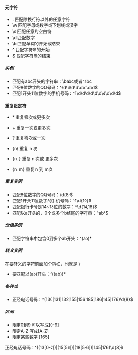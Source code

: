 #### 元字符

- .  匹配除换行符以外的任意字符
- \w 匹配字母或数字或下划线或汉字
- \s 匹配任意的空白符
- \d 匹配数字
- \b 匹配单词的开始或结束
- ^ 匹配字符串的开始
- $ 匹配字符串的结束



##### 实例

- 匹配有abc开头的字符串：\babc或者^abc
- 匹配8位数字的QQ号码：^\d\d\d\d\d\d\d\d$
- 匹配1开头11位数字的手机号码：^1\d\d\d\d\d\d\d\d\d\d$



#### 重复限定符

- \* 重复零次或更多次
- \+ 重复一次或更多次
- ? 重复零次或一次
- {n} 重复 n 次

- {n, } 重复 n 次或 更多次
- {n, m} 重复 n 到 m次



##### 重复实例

- 匹配8位数字的QQ号码：\d{8}$
- 匹配1开头11位数字的手机号码：^1\d{10}$
- 匹配银行卡号是14~18位的数字：^\d{14,18}$
- 匹配以a开头的，0个或多个b结尾的字符串：^ab*$



##### 分组实例

- 匹配字符串中包含0到多个ab开头：^(ab)*



##### 转义实例

在要转义的字符前面加个斜杠，也就是 \

- 要匹配以(ab)开头：^(\(ab\))*



##### 条件或

- 正经电话号码：^(130|131|132|155|156|185|186|145|176)\d{8}$



##### 区间

- 限定0到9 可以写成[0-9]
- 限定A-Z 写成[A-Z] 
-  限定某些数字 [165]

正经电话号码：^((13[0-2])|(15[56])|(18[5-6])|145|176)\d{8}$